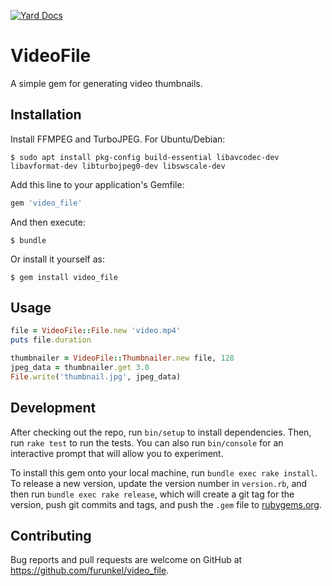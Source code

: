 [![Yard Docs](http://img.shields.io/badge/yard-docs-blue.svg)](http://rubydoc.info/github/furunkel/video_file/master/frames)

# VideoFile

A simple gem for generating video thumbnails.

## Installation

Install FFMPEG and TurboJPEG. For Ubuntu/Debian:
```
$ sudo apt install pkg-config build-essential libavcodec-dev libavformat-dev libturbojpeg0-dev libswscale-dev
```

Add this line to your application's Gemfile:

```ruby
gem 'video_file'
```

And then execute:

    $ bundle

Or install it yourself as:

    $ gem install video_file

## Usage

```ruby
file = VideoFile::File.new 'video.mp4'
puts file.duration

thumbnailer = VideoFile::Thumbnailer.new file, 128
jpeg_data = thumbnailer.get 3.0
File.write('thumbnail.jpg', jpeg_data)
```


## Development

After checking out the repo, run `bin/setup` to install dependencies. Then, run `rake test` to run the tests. You can also run `bin/console` for an interactive prompt that will allow you to experiment.

To install this gem onto your local machine, run `bundle exec rake install`. To release a new version, update the version number in `version.rb`, and then run `bundle exec rake release`, which will create a git tag for the version, push git commits and tags, and push the `.gem` file to [rubygems.org](https://rubygems.org).

## Contributing

Bug reports and pull requests are welcome on GitHub at https://github.com/furunkel/video_file.
